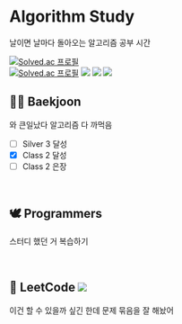 # Algorithm Study 
날이면 날마다 돌아오는 알고리즘 공부 시간
<br />

[![Solved.ac 프로필](http://mazassumnida.wtf/api/v2/generate_badge?boj=unpieceof)](https://solved.ac/unpieceof)
<br />
[![Solved.ac 프로필](http://mazassumnida.wtf/api/mini/generate_badge?boj=unpieceof)](https://solved.ac/unpieceof)
<img src="https://img.shields.io/badge/Git-F05032?style=flat-square&logo=git&logoColor=white"/>
<img src="https://img.shields.io/badge/Python-3776AB?style=flat-square&logo=python&logoColor=white"/>
<img src="https://img.shields.io/badge/sublimetext-FF9800?style=flat-square&logo=sublimetext&logoColor=white"/>
<br />
## 👩‍💻 Baekjoon
와 큰일났다 알고리즘 다 까먹음
- [ ] Silver 3 달성
- [X] Class 2 달성
- [ ] Class 2 은장

<br />

## 🕊 Programmers
스터디 했던 거 복습하기

<br />

## 🌟 LeetCode <img src="https://img.shields.io/badge/LeetCode-FFA116?style=flat-square&logo=leetcode&logoColor=white"/>
이건 할 수 있을까 싶긴 한데 문제 묶음을 잘 해놨어
